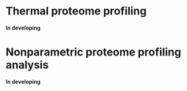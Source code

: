 # Thermal proteome profiling

**In developing**

# Nonparametric proteome profiling analysis

**In developing**



